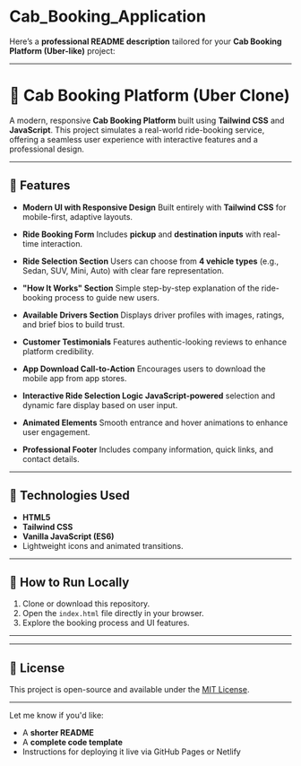 # Cab_Booking_Application
Here’s a **professional README description** tailored for your **Cab Booking Platform (Uber-like)** project:

---

# 🚕 Cab Booking Platform (Uber Clone)

A modern, responsive **Cab Booking Platform** built using **Tailwind CSS** and **JavaScript**. This project simulates a real-world ride-booking service, offering a seamless user experience with interactive features and a professional design.

---

## 🚀 Features

* **Modern UI with Responsive Design**
  Built entirely with **Tailwind CSS** for mobile-first, adaptive layouts.

* **Ride Booking Form**
  Includes **pickup** and **destination inputs** with real-time interaction.

* **Ride Selection Section**
  Users can choose from **4 vehicle types** (e.g., Sedan, SUV, Mini, Auto) with clear fare representation.

* **"How It Works" Section**
  Simple step-by-step explanation of the ride-booking process to guide new users.

* **Available Drivers Section**
  Displays driver profiles with images, ratings, and brief bios to build trust.

* **Customer Testimonials**
  Features authentic-looking reviews to enhance platform credibility.

* **App Download Call-to-Action**
  Encourages users to download the mobile app from app stores.

* **Interactive Ride Selection Logic**
  **JavaScript-powered** selection and dynamic fare display based on user input.

* **Animated Elements**
  Smooth entrance and hover animations to enhance user engagement.

* **Professional Footer**
  Includes company information, quick links, and contact details.

---

## 🎨 Technologies Used

* **HTML5**
* **Tailwind CSS**
* **Vanilla JavaScript (ES6)**
* Lightweight icons and animated transitions.

---

## 📂 How to Run Locally

1. Clone or download this repository.
2. Open the `index.html` file directly in your browser.
3. Explore the booking process and UI features.

---


---

## 📑 License

This project is open-source and available under the [MIT License](LICENSE).

---

Let me know if you'd like:

* A **shorter README**
* A **complete code template**
* Instructions for deploying it live via GitHub Pages or Netlify
